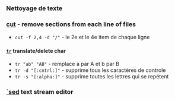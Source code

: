 
### Nettoyage de texte

### [cut](https://linux.die.net/man/1/cut) - remove sections from each line of files
- `cut -f 2,4 -d "/"` - le 2e et le 4e item de chaque ligne

#### [`tr`](https://linux.die.net/man/1/tr) translate/delete char
- `tr "ab" "AB"` - remplace a par A et b par B 
- `tr -d "[:cntrl:]"` - supprime tous les caractères de controle
- `tr -s "[:alpha:]"` - supprime toutes les lettres qui se repétent


### [`sed](https://linux.die.net/man/1/sed) text stream editor


